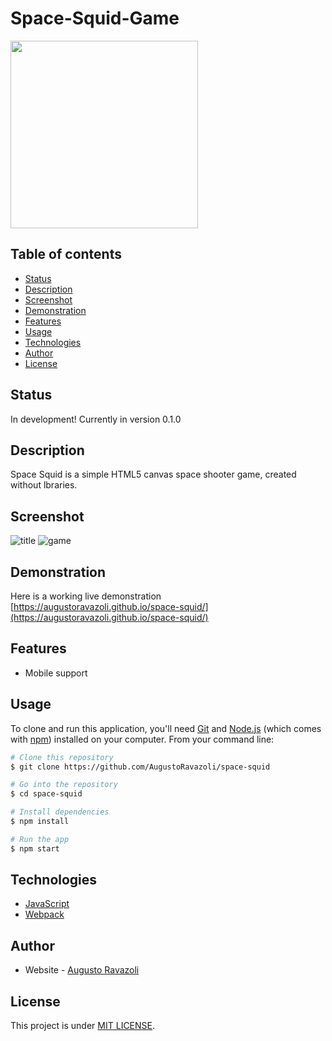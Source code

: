 # Space-Squid-Game

<img src="![buttonHover](https://user-images.githubusercontent.com/79065413/151642826-1a3bddd7-c31b-43ba-bb9f-39b4629b875d.png)" width="300" height="300" />
     
## Table of contents

- [Status](#status)
- [Description](#description)
- [Screenshot](#screenshot)
- [Demonstration](#demonstrations)
- [Features](#features)
- [Usage](#usage)
- [Technologies](#technologies)
- [Author](#author)
- [License](#license)

## Status

In development! Currently in version 0.1.0

## Description

Space Squid is a simple HTML5 canvas space shooter game, created without lbraries.

## Screenshot

![title](https://user-images.githubusercontent.com/79065413/151554678-afff02dd-71ed-4621-8b2b-4852d8f3fec4.png)
![game](https://user-images.githubusercontent.com/79065413/151554693-5195a6a5-2cf6-46a8-9020-a9e429ecb470.png)

## Demonstration

Here is a working live demonstration [https://augustoravazoli.github.io/space-squid/](https://augustoravazoli.github.io/space-squid/)

## Features
- Mobile support

## Usage

To clone and run this application, you'll need [Git](https://git-scm.com) and [Node.js](https://nodejs.org/en/download/) (which comes with [npm](http://npmjs.com)) installed on your computer. From your command line:

```bash
# Clone this repository
$ git clone https://github.com/AugustoRavazoli/space-squid

# Go into the repository
$ cd space-squid

# Install dependencies
$ npm install

# Run the app
$ npm start
```

## Technologies

- [JavaScript](https://www.javascript.com/)
- [Webpack](https://webpack.js.org/)

## Author

- Website - [Augusto Ravazoli](https://augustoravazoli.github.io/)

## License

This project is under [MIT LICENSE](./LICENSE).
